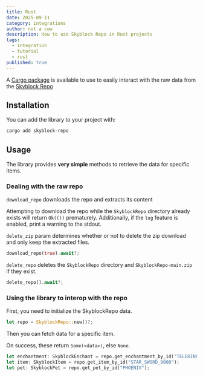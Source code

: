 ```yaml
---
title: Rust
date: 2025-09-11
category: integrations
author: not a cow
description: How to use Skyblock Repo in Rust projects
tags:
  - integration
  - tutorial
  - rust
published: true
---
```


A [Cargo package](https://crates.io/crates/skyblock-repo) is available to use to easily interact with the raw data from the [Skyblock Repo]

## Installation

You can add the library to your project with:

```sh
cargo add skyblock-repo
```

## Usage

The library provides **very simple** methods to retrieve the data for specific items.

### Dealing with the raw repo

`download_repo` downloads the repo and extracts its content

Attempting to download the repo while the `SkyblockRepo` directory already exists will return `Ok(())` prematurely. Additionally, if the `log` feature is enabled, print a warning to the stdout.

`delete_zip` param determines whether or not to delete the zip download and only keep the extracted files.

```rust
download_repo(true).await?;
```

`delete_repo` deletes the `SkyblockRepo` directory and `SkyblockRepo-main.zip` if they exist.

```rust
delete_repo().await?;
```

### Using the library to interop with the repo

First, you need to initialize the SkyblockRepo data.

```rust
let repo = SkyblockRepo::new()?;
```

Then you can fetch data for a specific item.

On success, these return `Some(<data>)`, else `None`.

```rust
let enchantment: SkyblockEnchant = repo.get_enchantment_by_id("TELEKINESIS");
let item: SkyblockItem = repo.get_item_by_id("STAR_SWORD_9000");
let pet: SkyblockPet = repo.get_pet_by_id("PHOENIX");
```

[Skyblock Repo]: https://github.com/SkyblockRepo/Repo
